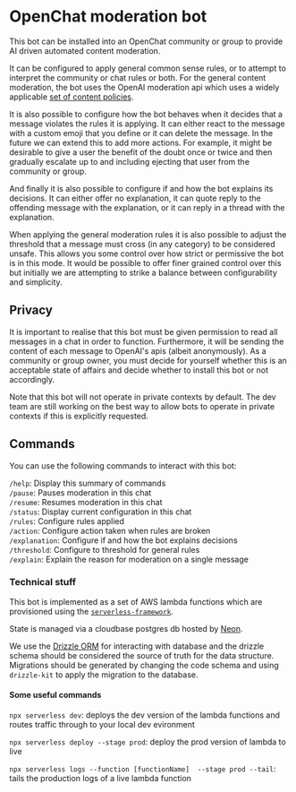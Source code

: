 # OpenChat moderation bot

This bot can be installed into an OpenChat community or group to provide AI driven automated content moderation.

It can be configured to apply general common sense rules, or to attempt to interpret the community or chat rules or both. For the general content moderation, the bot uses the OpenAI moderation api which uses a widely applicable [set of content policies](https://platform.openai.com/docs/guides/moderation#content-classifications).

It is also possible to configure how the bot behaves when it decides that a message violates the rules it is applying. It can either react to the message with a custom emoji that you define or it can delete the message. In the future we can extend this to add more actions. For example, it might be desirable to give a user the benefit of the doubt once or twice and then gradually escalate up to and including ejecting that user from the community or group.

And finally it is also possible to configure if and how the bot explains its decisions. It can either offer no explanation, it can quote reply to the offending message with the explanation, or it can reply in a thread with the explanation.

When applying the general moderation rules it is also possible to adjust the threshold that a message must cross (in any category) to be considered unsafe. This allows you some control over how strict or permissive the bot is in this mode. It would be possible to offer finer grained control over this but initially we are attempting to strike a balance between configurability and simplicity.

## Privacy

It is important to realise that this bot must be given permission to read all messages in a chat in order to function. Furthermore, it will be sending the content of each message to OpenAI's apis (albeit anonymously). As a community or group owner, you must decide for yourself whether this is an acceptable state of affairs and decide whether to install this bot or not accordingly.

Note that this bot will not operate in private contexts by default. The dev team are still working on the best way to allow bots to operate in private contexts if this is explicitly requested.

## Commands

You can use the following commands to interact with this bot:

`/help`: Display this summary of commands  
`/pause`: Pauses moderation in this chat  
`/resume`: Resumes moderation in this chat  
`/status`: Display current configuration in this chat  
`/rules`: Configure rules applied  
`/action`: Configure action taken when rules are broken  
`/explanation`: Configure if and how the bot explains decisions  
`/threshold`: Configure to threshold for general rules  
`/explain`: Explain the reason for moderation on a single message

### Technical stuff

This bot is implemented as a set of AWS lambda functions which are provisioned using the [`serverless-framework`](https://www.serverless.com/).

State is managed via a cloudbase postgres db hosted by [Neon](https://neon.com/).

We use the [Drizzle ORM](https://orm.drizzle.team/) for interacting with database and the drizzle schema should be considered the source of truth for the data structure. Migrations should be generated by changing the code schema and using `drizzle-kit` to apply the migration to the database.

#### Some useful commands

`npx serverless dev`: deploys the dev version of the lambda functions and routes traffic through to your local dev evironment

`npx serverless deploy --stage prod`: deploy the prod version of lambda to live

`npx serverless logs --function [functionName]  --stage prod --tail`: tails the production logs of a live lambda function
